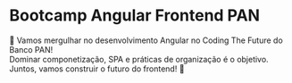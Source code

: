 # Bootcamp Angular Frontend PAN
🚀 Vamos mergulhar no desenvolvimento Angular no Coding The Future do Banco PAN! 
<br>Dominar componetização, SPA e práticas de organização é o objetivo. 
<br>Juntos, vamos construir o futuro do frontend! 🚀
